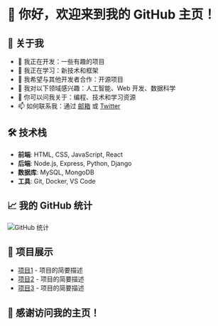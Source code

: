# 👋 你好，欢迎来到我的 GitHub 主页！

## 🌟 关于我
- 🔭 我正在开发：一些有趣的项目
- 🌱 我正在学习：新技术和框架
- 👯 我希望与其他开发者合作：开源项目
- 🤔 我对以下领域感兴趣：人工智能、Web 开发、数据科学
- 💬 你可以问我关于：编程、技术和学习资源
- 📫 如何联系我：通过 [邮箱](mailto:your-email@example.com) 或 [Twitter](https://twitter.com/yourprofile)

## 🛠️ 技术栈
- **前端**: HTML, CSS, JavaScript, React
- **后端**: Node.js, Express, Python, Django
- **数据库**: MySQL, MongoDB
- **工具**: Git, Docker, VS Code

## 📈 我的 GitHub 统计
![GitHub 统计](https://github-readme-stats.vercel.app/api?username=你的用户名&show_icons=true&theme=radical)

## 📂 项目展示
- [项目1](https://github.com/你的用户名/项目1) - 项目的简要描述
- [项目2](https://github.com/你的用户名/项目2) - 项目的简要描述
- [项目3](https://github.com/你的用户名/项目3) - 项目的简要描述

## 🎉 感谢访问我的主页！